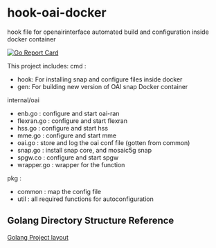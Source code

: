 
# hook-oai-docker
hook file for openairinterface automated build and configuration inside docker container

[![Go Report Card](https://goreportcard.com/badge/github.com/ndhfrock/hook-oai-docker)](https://goreportcard.com/badge/github.com/ndhfrock/hook-oai-docker)

This project includes:
cmd :
- hook: For installing snap and configure files inside docker
- gen: For building new version of OAI snap Docker container

internal/oai
- enb.go : configure and start oai-ran
- flexran.go : configure and start flexran
- hss.go : configure and start hss
- mme.go : configure and start mme
- oai.go : store and log the oai conf file (gotten from common)
- snap.go : install snap core, and mosaic5g snap
- spgw.co : configure and start spgw
- wrapper.go : wrapper for the function

pkg :
- common : map the config file
- util : all required functions for autoconfiguration

## Golang Directory Structure Reference

[Golang Project layout](https://github.com/golang-standards/project-layout)



